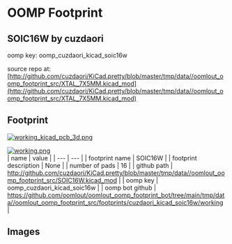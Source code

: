 # OOMP Footprint  
## SOIC16W  by cuzdaori  
  
oomp key: oomp_cuzdaori_kicad_soic16w  
  
source repo at: [http://github.com/cuzdaori/KiCad.pretty/blob/master/tmp/data//oomlout_oomp_footprint_src/XTAL_7X5MM.kicad_mod](http://github.com/cuzdaori/KiCad.pretty/blob/master/tmp/data//oomlout_oomp_footprint_src/XTAL_7X5MM.kicad_mod)  
## Footprint  
  
[![working_kicad_pcb_3d.png](working_kicad_pcb_3d_600.png)](working_kicad_pcb_3d.png)  
  
[![working.png](working_600.png)](working.png)  
| name | value | 
| --- | --- | 
| footprint name | SOIC16W | 
| footprint description | None | 
| number of pads | 16 | 
| github path | http://github.com/cuzdaori/KiCad.pretty/blob/master/tmp/data//oomlout_oomp_footprint_src/SOIC16W.kicad_mod | 
| oomp key | oomp_cuzdaori_kicad_soic16w | 
| oomp bot github | https://github.com/oomlout/oomlout_oomp_footprint_bot/tree/main/tmp/data//oomlout_oomp_footprint_src/footprints/cuzdaori_kicad_soic16w/working | 
## Images  
